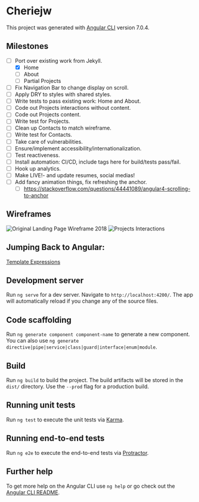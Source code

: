 # Cheriejw

This project was generated with [Angular CLI](https://github.com/angular/angular-cli) version 7.0.4.

## Milestones
- [ ] Port over existing work from Jekyll.
    - [x] Home
    - [ ] About
    - [ ] Partial Projects
- [ ] Fix Navigation Bar to change display on scroll.
- [ ] Apply DRY to styles with shared styles.
- [ ] Write tests to pass existing work: Home and About.
- [ ] Code out Projects interactions without content.
- [ ] Code out Projects content.
- [ ] Write test for Projects.
- [ ] Clean up Contacts to match wireframe.
- [ ] Write test for Contacts.
- [ ] Take care of vulnerabilities.
- [ ] Ensure/implement accessibility/internationalization.
- [ ] Test reactiveness.
- [ ] Install automation: CI/CD, include tags here for build/tests pass/fail.
- [ ] Hook up analytics.
- [ ] Make LIVE!- and update resumes, social medias!
- [ ] Add fancy animation things, fix refreshing the anchor.
    - [ ] https://stackoverflow.com/questions/44441089/angular4-scrolling-to-anchor

## Wireframes
![Original Landing Page Wireframe 2018](https://raw.githubusercontent.com/cheriejw/cheriejw.github.io/master/landingpage.jpg)
![Projects Interactions](https://raw.githubusercontent.com/cheriejw/cheriejw.github.io/master/subjectproj.jpg)

## Jumping Back to Angular:
[Template Expressions](https://angular.io/guide/template-syntax)

## Development server
Run `ng serve` for a dev server. Navigate to `http://localhost:4200/`. The app will automatically reload if you change any of the source files.

## Code scaffolding
Run `ng generate component component-name` to generate a new component. You can also use `ng generate directive|pipe|service|class|guard|interface|enum|module`.

## Build
Run `ng build` to build the project. The build artifacts will be stored in the `dist/` directory. Use the `--prod` flag for a production build.

## Running unit tests
Run `ng test` to execute the unit tests via [Karma](https://karma-runner.github.io).

## Running end-to-end tests
Run `ng e2e` to execute the end-to-end tests via [Protractor](http://www.protractortest.org/).

## Further help
To get more help on the Angular CLI use `ng help` or go check out the [Angular CLI README](https://github.com/angular/angular-cli/blob/master/README.md).
